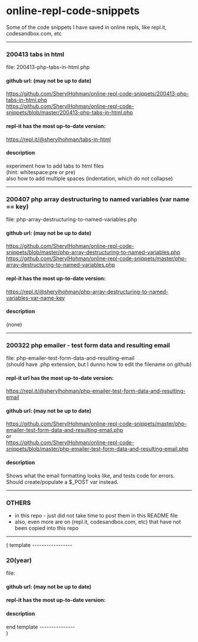 # online-repl-code-snippets  
Some of the code snippets I have saved in online repls, like repl.it, codesandbox.com, etc  

----
###  200413 tabs in html  
file: 200413-php-tabs-in-html.php  

#### github url: (may not be up to date)  
https://github.com/SherylHohman/online-repl-code-snippets/200413-php-tabs-in-html.php  
https://github.com/SherylHohman/online-repl-code-snippets/blob/master/200413-php-tabs-in-html.php


#### repl-it has the most up-to-date version:  
https://repl.it/@sherylhohman/tabs-in-html  

#### description  
experiment how to add tabs to html files  
(hint: whitespace:pre or pre)  
also how to add multiple spaces (indentation, which do not collapse)  

----  
### 200407 php array destructuring to named variables (var name == key)  
file: php-array-destructuring-to-named-variables.php   
#### github url: (may not be up to date)  
https://github.com/SherylHohman/online-repl-code-snippets/blob/master/php-array-destructuring-to-named-variables.php  
https://github.com/SherylHohman/online-repl-code-snippets/master/php-array-destructuring-to-named-variables.php  

#### repl-it has the most up-to-date version:  
https://repl.it/@sherylhohman/php-array-destructuring-to-named-variables-var-name-key  

#### description  
(none)  

----  
### 200322 php emailer - test form data and resulting email  
file: php-emailer-test-form-data-and-resulting-email  
(should have .php extension, but I dunno how to edit the filename on github)  

#### repl-it url has the most up-to-date version:  
https://repl.it/@sherylhohman/php-emailer-test-form-data-and-resulting-email  

#### github url: (may not be up to date)  
https://github.com/SherylHohman/online-repl-code-snippets/master/php-emailer-test-form-data-and-resulting-email.php  
or  
https://github.com/SherylHohman/online-repl-code-snippets/blob/master/php-emailer-test-form-data-and-resulting-email.php  

#### description  
Shows what the email formatting looks like, and tests code for errors.  
Should create/populate a $_POST var instead.  

----  
### OTHERS  
- in this repo - just did not take time to post them in this README file  
- also, even more are on (repl.it, codesandbox.com, etc) that have not been copied into this repo  

----
( template -----------------  
###  20(year)  
file:   
#### github url: (may not be up to date)  
#### repl-it has the most up-to-date version:  
#### description  
end template ---------------  
)  

